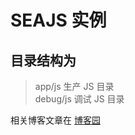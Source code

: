 # SEAJS 实例

## 目录结构为

>	app/js	生产 JS 目录  
>	debug/js	调试 JS 目录  

相关博客文章在 [博客园](http://www.cnblogs.com/linjilei/p/5378909.html "博客园")